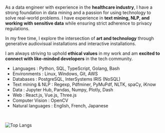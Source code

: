 As a data engineer with experience in the **healthcare industry**, I have a strong foundation in data mining and a passion for using technology to solve real-world problems. I have experience in **text mining, NLP, and working with sensitive data** while ensuring strict adherence to privacy regulations.

In my free time, I explore the intersection of **art and technology** through generative audiovisual installations and interactive installations. 

I am always striving to uphold **ethical values** in my work and am **excited to connect with like-minded developers** in the tech community.

+ Languages : Python, SQL, TypeScript, Golang, Bash
+ Environments : Linux, Windows, Git, AWS
+ Databases : PostgreSQL, InterSystems IRIS (NoSQL)
+ Text mining & NLP : Regexp, Pdfminer, PyMuPdf, NLTK, spaCy, iKnow
+ Data : Jupyter Hub, Pandas, Numpy, Plotly, Dash
+ Web : React.js, Vue.js, Three.js
+ Computer Vision : OpenCV
+ Natural languages : English, French, Japanese

<br>

![Top Langs](https://github-readme-stats.vercel.app/api/top-langs/?username=szkjn&layout=compact&size_weight=0.5&count_weight=0&hide=css,php,blade,vue&exclude_repo=graduation-projects)
